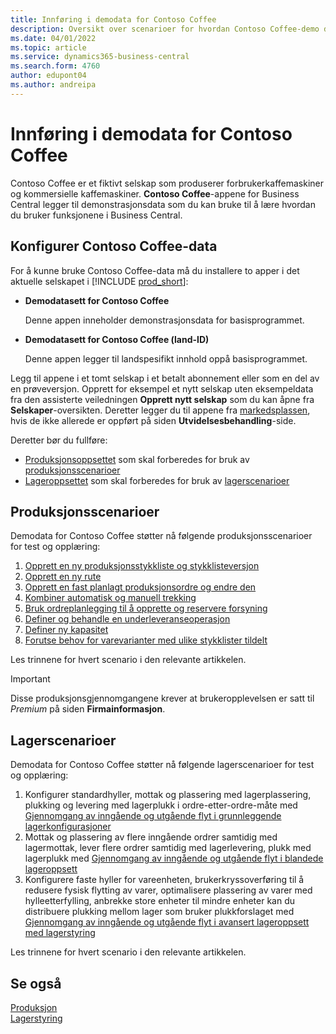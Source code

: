 ```yaml
---
title: Innføring i demodata for Contoso Coffee
description: Oversikt over scenarioer for hvordan Contoso Coffee-demo data kan hjelpe deg å lære hvordan du bruker funksjonene i Business Central.
ms.date: 04/01/2022
ms.topic: article
ms.service: dynamics365-business-central
ms.search.form: 4760
author: edupont04
ms.author: andreipa
---
```


# <a name="introduction-to-contoso-coffee-demo-data"></a><a name="introduction-to-contoso-coffee-demo-data"></a><a name="introduction-to-contoso-coffee-demo-data"></a>Innføring i demodata for Contoso Coffee

Contoso Coffee er et fiktivt selskap som produserer forbrukerkaffemaskiner og kommersielle kaffemaskiner. **Contoso Coffee**-appene for Business Central legger til demonstrasjonsdata som du kan bruke til å lære hvordan du bruker funksjonene i Business Central.  


## <a name="set-up-contoso-coffee-data"></a><a name="set-up-contoso-coffee-data"></a><a name="set-up-contoso-coffee-data"></a>Konfigurer Contoso Coffee-data

For å kunne bruke Contoso Coffee-data må du installere to apper i det aktuelle selskapet i [!INCLUDE [prod_short](../includes/prod_short.md)]:  

- **Demodatasett for Contoso Coffee**  

    Denne appen inneholder demonstrasjonsdata for basisprogrammet.  
- **Demodatasett for Contoso Coffee (land-ID)**  

    Denne appen legger til landspesifikt innhold oppå basisprogrammet.

Legg til appene i et tomt selskap i et betalt abonnement eller som en del av en prøveversjon. Opprett for eksempel et nytt selskap uten eksempeldata fra den assisterte veiledningen **Opprett nytt selskap** som du kan åpne fra **Selskaper**-oversikten. Deretter legger du til appene fra [markedsplassen](../ui-extensions-install-uninstall.md#install), hvis de ikke allerede er oppført på siden **Utvidelsesbehandling**-side.  

Deretter bør du fullføre:
 - [Produksjonsoppsettet](manufacturing/contoso-coffee-manufacturing-intro.md) som skal forberedes for bruk av [produksjonsscenarioer](#manufacturing-scenarios)
 - [Lageroppsettet](warehousing/contoso-coffee-warehousing-intro.md) som skal forberedes for bruk av [lagerscenarioer](#warehousing-scenarios)

## <a name="manufacturing-scenarios"></a><a name="manufacturing-scenarios"></a><a name="manufacturing-scenarios"></a>Produksjonsscenarioer

Demodata for Contoso Coffee støtter nå følgende produksjonsscenarioer for test og opplæring:

1. [Opprett en ny produksjonsstykkliste og stykklisteversjon](manufacturing/create-new-production-bom-version.md)  
2. [Opprett en ny rute](manufacturing/create-new-routing.md)  
3. [Opprett en fast planlagt produksjonsordre og endre den](manufacturing/create-firm-planned-production-order-change.md)  
4. [Kombiner automatisk og manuell trekking](manufacturing/combine-automatic-manual-flushing.md)  
5. [Bruk ordreplanlegging til å opprette og reservere forsyning](manufacturing/order-planning-create-reserve-supply.md)  
6. [Definer og behandle en underleveranseoperasjon](manufacturing/set-up-process-subcontracting-operation.md)  
7. [Definer ny kapasitet](manufacturing/set-up-new-capacity.md)  
8. [Forutse behov for varevarianter med ulike stykklister tildelt](manufacturing/variants.md)  

Les trinnene for hvert scenario i den relevante artikkelen.  

> [!IMPORTANT]
> Disse produksjonsgjennomgangene krever at brukeropplevelsen er satt til *Premium* på siden **Firmainformasjon**.

## <a name="warehousing-scenarios"></a><a name="warehousing-scenarios"></a><a name="warehousing-scenarios"></a>Lagerscenarioer

Demodata for Contoso Coffee støtter nå følgende lagerscenarioer for test og opplæring:

1.  Konfigurer standardhyller, mottak og plassering med lagerplassering, plukking og levering med lagerplukk i ordre-etter-ordre-måte med [Gjennomgang av inngående og utgående flyt i grunnleggende lagerkonfigurasjoner](warehousing/warehouse-basic-flow-putaway-pick.md)
2.  Mottak og plassering av flere inngående ordrer samtidig med lagermottak, lever flere ordrer samtidig med lagerlevering, plukk med lagerplukk med [Gjennomgang av inngående og utgående flyt i blandede lageroppsett](warehousing/warehouse-mixed-flow-receive-pick-ship.md)
3.  Konfigurere faste hyller for vareenheten, brukerkryssoverføring til å redusere fysisk flytting av varer, optimalisere plassering av varer med hylleetterfylling, anbrekke store enheter til mindre enheter kan du distribuere plukking mellom lager som bruker plukkforslaget med [Gjennomgang av inngående og utgående flyt i avansert lageroppsett med lagerstyring](warehousing/warehouse-directed-flow.md)

Les trinnene for hvert scenario i den relevante artikkelen.
   
## <a name="see-also"></a><a name="see-also"></a><a name="see-also"></a>Se også

[Produksjon](../production-manage-manufacturing.md)  
[Lagerstyring](../warehouse-manage-warehouse.md)  

